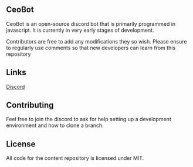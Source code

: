 ## CeoBot

CeoBot is an open-source discord bot that is primarily programmed in javascript. It is currently in very early stages of development.

Contributors are free to add any modifications they so wish. Please ensure to regularly use comments so that new developers can learn from this repository 

## Links

[Discord](https://discord.com/invite/tr9n6suYjx)

## Contributing

Feel free to join the discord to ask for help setting up a development environment and how to clone a branch.

## License

All code for the content repository is licensed under MIT.
